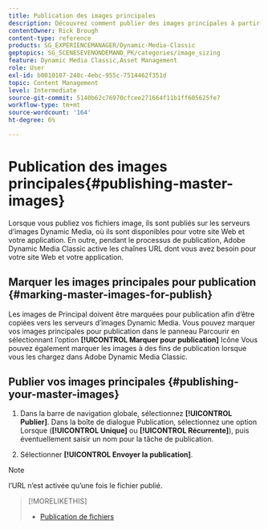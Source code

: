 ```yaml
---
title: Publication des images principales
description: Découvrez comment publier des images principales à partir d’Adobe Dynamic Media Classic.
contentOwner: Rick Brough
content-type: reference
products: SG_EXPERIENCEMANAGER/Dynamic-Media-Classic
geptopics: SG_SCENESEVENONDEMAND_PK/categories/image_sizing
feature: Dynamic Media Classic,Asset Management
role: User
exl-id: b0010107-248c-4ebc-955c-7514462f351d
topic: Content Management
level: Intermediate
source-git-commit: 5140b62c76970cfcee271664f11b1ff605625fe7
workflow-type: tm+mt
source-wordcount: '164'
ht-degree: 6%

---
```


# Publication des images principales{#publishing-master-images}

Lorsque vous publiez vos fichiers image, ils sont publiés sur les serveurs d’images Dynamic Media, où ils sont disponibles pour votre site Web et votre application. En outre, pendant le processus de publication, Adobe Dynamic Media Classic active les chaînes URL dont vous avez besoin pour votre site Web et votre application.

## Marquer les images principales pour publication {#marking-master-images-for-publish}

Les images de Principal doivent être marquées pour publication afin d’être copiées vers les serveurs d’images Dynamic Media. Vous pouvez marquer vos images principales pour publication dans le panneau Parcourir en sélectionnant l’option **[!UICONTROL Marquer pour publication]** Icône Vous pouvez également marquer les images à des fins de publication lorsque vous les chargez dans Adobe Dynamic Media Classic.

## Publier vos images principales {#publishing-your-master-images}

1. Dans la barre de navigation globale, sélectionnez **[!UICONTROL Publier]**. Dans la boîte de dialogue Publication, sélectionnez une option Lorsque (**[!UICONTROL Unique]** ou **[!UICONTROL Récurrente]**), puis éventuellement saisir un nom pour la tâche de publication.

1. Sélectionner **[!UICONTROL Envoyer la publication]**.

>[!NOTE]
>
>l’URL n’est activée qu’une fois le fichier publié.

>[!MORELIKETHIS]
>
>* [Publication de fichiers](publishing-files.md#publishing_files)

